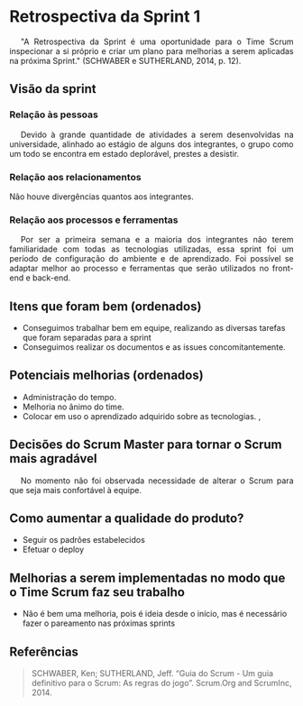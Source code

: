 # Retrospectiva da Sprint 1

<p style="text-indent: 20px; text-align: justify">
"A Retrospectiva da Sprint é uma oportunidade para o Time Scrum inspecionar a si próprio e criar um plano para melhorias a serem aplicadas na próxima Sprint." (SCHWABER e SUTHERLAND, 2014, p. 12).
</p>

## Visão da sprint

### Relação às pessoas

<p style="text-indent: 20px; text-align: justify">
Devido à grande quantidade de atividades a serem desenvolvidas na universidade, alinhado ao estágio de alguns dos integrantes, o grupo como um todo se encontra em estado deplorável, prestes a desistir.
</p>

### Relação aos relacionamentos

Não houve divergências quantos aos integrantes.

### Relação aos processos e ferramentas

<p style="text-indent: 20px; text-align: justify">
Por ser a primeira semana e a maioria dos integrantes não terem familiaridade com todas as tecnologias utilizadas, essa sprint foi um período de configuração do ambiente e de aprendizado. Foi possível se adaptar melhor ao processo e ferramentas que serão utilizados no front-end e back-end.
</p>

## Itens que foram bem (ordenados)

- Conseguimos trabalhar bem em equipe, realizando as diversas tarefas que foram separadas para a sprint
- Conseguimos realizar os documentos e as issues concomitantemente.

## Potenciais melhorias (ordenados)

- Administração do tempo.
- Melhoria no ânimo do time.
- Colocar em uso o aprendizado adquirido sobre as tecnologias.
,
## Decisões do Scrum Master para tornar o Scrum mais agradável

<p style="text-indent: 20px; text-align: justify">
No momento não foi observada necessidade de alterar o Scrum para que seja mais confortável à equipe.
</p>

## Como aumentar a qualidade do produto?

- Seguir os padrões estabelecidos
- Efetuar o deploy

## Melhorias a serem implementadas no modo que o Time Scrum faz seu trabalho

- Não é bem uma melhoria, pois é ideia desde o início, mas é necessário fazer o pareamento nas próximas sprints

## Referências

> SCHWABER, Ken; SUTHERLAND, Jeff. “Guia do Scrum - Um guia definitivo para o Scrum: As regras do jogo”. Scrum.Org and ScrumInc, 2014.
